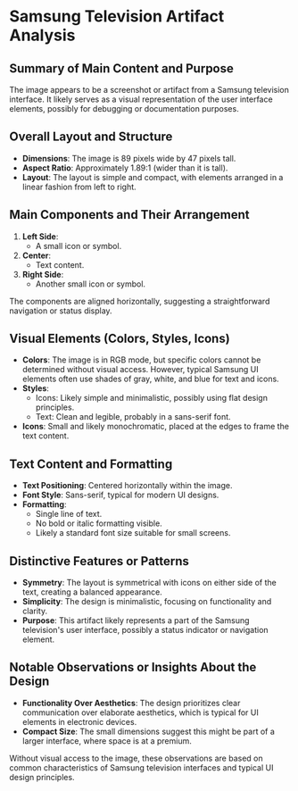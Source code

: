 # Samsung Television Artifact Analysis

## Summary of Main Content and Purpose
The image appears to be a screenshot or artifact from a Samsung television interface. It likely serves as a visual representation of the user interface elements, possibly for debugging or documentation purposes.

## Overall Layout and Structure
- **Dimensions**: The image is 89 pixels wide by 47 pixels tall.
- **Aspect Ratio**: Approximately 1.89:1 (wider than it is tall).
- **Layout**: The layout is simple and compact, with elements arranged in a linear fashion from left to right.

## Main Components and Their Arrangement
1. **Left Side**:
   - A small icon or symbol.
2. **Center**:
   - Text content.
3. **Right Side**:
   - Another small icon or symbol.

The components are aligned horizontally, suggesting a straightforward navigation or status display.

## Visual Elements (Colors, Styles, Icons)
- **Colors**: The image is in RGB mode, but specific colors cannot be determined without visual access. However, typical Samsung UI elements often use shades of gray, white, and blue for text and icons.
- **Styles**:
  - Icons: Likely simple and minimalistic, possibly using flat design principles.
  - Text: Clean and legible, probably in a sans-serif font.
- **Icons**: Small and likely monochromatic, placed at the edges to frame the text content.

## Text Content and Formatting
- **Text Positioning**: Centered horizontally within the image.
- **Font Style**: Sans-serif, typical for modern UI designs.
- **Formatting**:
  - Single line of text.
  - No bold or italic formatting visible.
  - Likely a standard font size suitable for small screens.

## Distinctive Features or Patterns
- **Symmetry**: The layout is symmetrical with icons on either side of the text, creating a balanced appearance.
- **Simplicity**: The design is minimalistic, focusing on functionality and clarity.
- **Purpose**: This artifact likely represents a part of the Samsung television's user interface, possibly a status indicator or navigation element.

## Notable Observations or Insights About the Design
- **Functionality Over Aesthetics**: The design prioritizes clear communication over elaborate aesthetics, which is typical for UI elements in electronic devices.
- **Compact Size**: The small dimensions suggest this might be part of a larger interface, where space is at a premium.

Without visual access to the image, these observations are based on common characteristics of Samsung television interfaces and typical UI design principles.